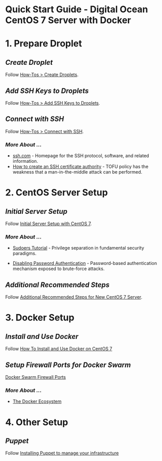# Quick Start Guide - Digital Ocean CentOS 7 Server with Docker

# 1. Prepare Droplet

## _**Create Droplet**_
Follow [How-Tos > Create Droplets](https://www.digitalocean.com/docs/droplets/how-to/create/).

## _**Add SSH Keys to Droplets**_
Follow [How-Tos > Add SSH Keys to Droplets](https://www.digitalocean.com/docs/droplets/how-to/create/).

## _**Connect with SSH**_
Follow [How-Tos > Connect with SSH](https://www.digitalocean.com/docs/droplets/how-to/connect-with-ssh/).

### _**More About ...**_
* [ssh.com](https://www.ssh.com/ssh/) - Homepage for the SSH protocol, software, and related information.
* [How to create an SSH certificate authority](https://jameshfisher.com/2018/03/16/how-to-create-an-ssh-certificate-authority.html) - TOFU policy has the weakness that a man-in-the-middle attack can be performed.

# 2. CentOS Server Setup

## _**Initial Server Setup**_
Follow [Initial Server Setup with CentOS 7](https://www.digitalocean.com/community/tutorials/initial-server-setup-with-centos-7).

### _**More About ...**_
* [Sudoers Tutorial](https://www.digitalocean.com/community/tutorials/how-to-edit-the-sudoers-file-on-ubuntu-and-centos) - Privilege separation in fundamental security paradigms.

* [Disabling Password Authentication](https://www.digitalocean.com/community/tutorials/how-to-configure-ssh-key-based-authentication-on-a-linux-server#disabling-password-authentication-on-your-server) - Password-based authentication mechanism exposed to brute-force attacks.

## _**Additional Recommended Steps**_
Follow [Additional Recommended Steps for New CentOS 7 Server](https://www.digitalocean.com/community/tutorials/additional-recommended-steps-for-new-centos-7-servers).

# 3. Docker Setup

## _**Install and Use Docker**_
Follow [How To Install and Use Docker on CentOS 7](https://www.digitalocean.com/community/tutorials/how-to-install-and-use-docker-on-centos-7)

## _**Setup Firewall Ports for Docker Swarm**_
[Docker Swarm Firewall Ports](https://www.bretfisher.com/docker-swarm-firewall-ports/)

### _**More About ...**_
* [The Docker Ecosystem](https://www.digitalocean.com/community/tutorial_series/the-docker-ecosystem)

# 4. Other Setup

## _**Puppet**_
Follow [Installing Puppet to manage your infrastructure](https://www.digitalocean.com/community/tutorials/how-to-install-puppet-in-standalone-mode-on-centos-7) 